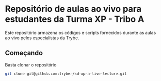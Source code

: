 # Repositório de aulas ao vivo para estudantes da Turma XP - Tribo A

Este repositório armazena os códigos e scripts fornecidos durante as aulas ao vivo pelos especialistas da Trybe.

## Começando

Basta clonar o repositório

```sh
git clone git@github.com:tryber/sd-xp-a-live-lecture.git
```
